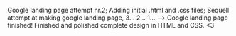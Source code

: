 Google landing page attempt nr.2; Adding initial .html and .css files; Sequell attempt at making google landing page, 3... 2... 1... -->
Google landing page finished!
Finished and polished complete design in HTML and CSS.
<3
